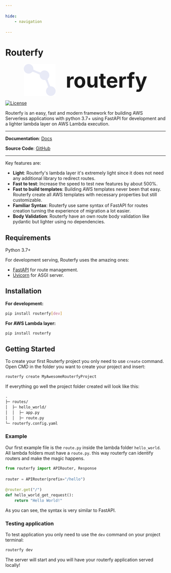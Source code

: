 ```yaml
---

hide:
    - navigation

---
```


# Routerfy

<div style="display: flex; align-items: center; justify-content: center; gap: 2rem;">
    <img style="height: 100px; width: 100px;" src="./assets/logo.svg" alt="logo"/>
    <span style="font-size: 4rem;">
        <strong>routerfy</strong>
    </span>
</div>

[![License](https://img.shields.io/npm/l/tasker-man.svg)](https://github.pactual.net/bruno-s-junqueira/routerfy/blob/main/LICENSE)

Routerfy is an easy, fast and modern framework for building AWS Serverless applications with python 3.7+ using FastAPI for development and a lighter lambda layer on AWS Lambda execution.

---

**Documentation**: <a href="https://routerfy.github.io/">Docs</a>

**Source Code**: <a href="https://github.com/routerfy/routerfy/" target="_blank">GitHub</a>

---

Key features are:

* **Light**: Routerfy's lambda layer it's extremely light since it does not need any additional library to redirect routes.
* **Fast to test**: Increase the speed to test new features by about 500%.
* **Fast to build templates**: Building AWS templates never been that easy. Routerfy create all AWS templates with necessary properties but still customizable.
* **Familiar Syntax**: Routerfy use same syntax of FastAPI for routes creation turning the experience of migration a lot easier.
* **Body Validation**: Routerfy have an own route body validation like pydantic but lighter using no dependencies.


## Requirements

Python 3.7+

For development serving, Routerfy uses the amazing ones:

* [FastAPI](https://fastapi.tiangolo.com/) for route management.
* [Uvicorn](https://www.uvicorn.org/) for ASGI server.


## Installation

**For development:**
```bash
pip install routerfy[dev]
```
**For AWS Lambda layer:**
```bash
pip install routerfy
```

## Getting Started

To create your first Routerfy project you only need to use `create` command. Open CMD in the folder you want to create your project and insert:
```bash
routerfy create MyAwesomeRouterfyProject
```

If everything go well the project folder created will look like this: 

```md
.
├─ routes/
│  ├─ hello_world/
│  │  ├─ app.py
│  │  ├─ route.py
└─ routerfy.config.yaml
```

### Example

Our first example file is the `route.py` inside the lambda folder `hello_world`. All lambda folders must have a `route.py`. this way routerfy can identify routers and make the magic happens.

```python
from routerfy import APIRouter, Response

router = APIRouter(prefix="/hello")

@router.get("/")
def hello_world_get_request():
    return "Hello World!"
```

As you can see, the syntax is very similar to FastAPI.

### Testing application

To test application you only need to use the `dev` command on your project terminal:
```bash
routerfy dev
```

The server will start and you will have your routerfy application served locally!
